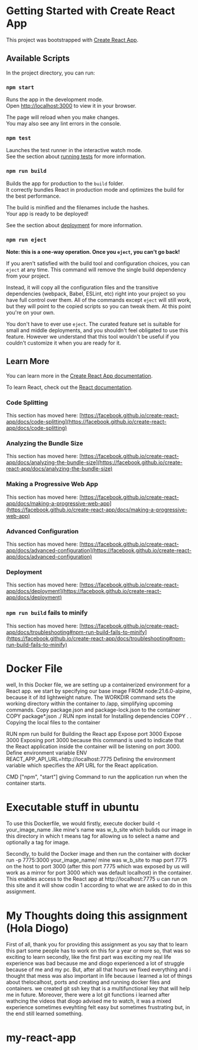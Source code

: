 # Getting Started with Create React App

This project was bootstrapped with [Create React App](https://github.com/facebook/create-react-app).

## Available Scripts

In the project directory, you can run:

### `npm start`

Runs the app in the development mode.\
Open [http://localhost:3000](http://localhost:3000) to view it in your browser.

The page will reload when you make changes.\
You may also see any lint errors in the console.

### `npm test`

Launches the test runner in the interactive watch mode.\
See the section about [running tests](https://facebook.github.io/create-react-app/docs/running-tests) for more information.

### `npm run build`

Builds the app for production to the `build` folder.\
It correctly bundles React in production mode and optimizes the build for the best performance.

The build is minified and the filenames include the hashes.\
Your app is ready to be deployed!

See the section about [deployment](https://facebook.github.io/create-react-app/docs/deployment) for more information.

### `npm run eject`

**Note: this is a one-way operation. Once you `eject`, you can't go back!**

If you aren't satisfied with the build tool and configuration choices, you can `eject` at any time. This command will remove the single build dependency from your project.

Instead, it will copy all the configuration files and the transitive dependencies (webpack, Babel, ESLint, etc) right into your project so you have full control over them. All of the commands except `eject` will still work, but they will point to the copied scripts so you can tweak them. At this point you're on your own.

You don't have to ever use `eject`. The curated feature set is suitable for small and middle deployments, and you shouldn't feel obligated to use this feature. However we understand that this tool wouldn't be useful if you couldn't customize it when you are ready for it.

## Learn More

You can learn more in the [Create React App documentation](https://facebook.github.io/create-react-app/docs/getting-started).

To learn React, check out the [React documentation](https://reactjs.org/).

### Code Splitting

This section has moved here: [https://facebook.github.io/create-react-app/docs/code-splitting](https://facebook.github.io/create-react-app/docs/code-splitting)

### Analyzing the Bundle Size

This section has moved here: [https://facebook.github.io/create-react-app/docs/analyzing-the-bundle-size](https://facebook.github.io/create-react-app/docs/analyzing-the-bundle-size)

### Making a Progressive Web App

This section has moved here: [https://facebook.github.io/create-react-app/docs/making-a-progressive-web-app](https://facebook.github.io/create-react-app/docs/making-a-progressive-web-app)

### Advanced Configuration

This section has moved here: [https://facebook.github.io/create-react-app/docs/advanced-configuration](https://facebook.github.io/create-react-app/docs/advanced-configuration)

### Deployment

This section has moved here: [https://facebook.github.io/create-react-app/docs/deployment](https://facebook.github.io/create-react-app/docs/deployment)

### `npm run build` fails to minify

This section has moved here: [https://facebook.github.io/create-react-app/docs/troubleshooting#npm-run-build-fails-to-minify](https://facebook.github.io/create-react-app/docs/troubleshooting#npm-run-build-fails-to-minify)

# Docker File
well, In this Docker file, we are setting up a containerized environment for a React app. we start by specifying our base image FROM node:21.6.0-alpine, because it of itd lightweight nature.
The WORKDIR command sets the working directory within the container to /app, simplifying upcoming commands.
Copy package.json and package-lock.json to the container
COPY package*.json ./
 RUN npm install for Installing dependencies
COPY . . Copying the local files to the container

RUN npm run build for  Building the React app
Expose port 3000
Expose 3000 Exposing  port 3000 because this command is used to indicate that the React application inside the container will be listening on port 3000.
 Define environment variable
ENV REACT_APP_API_URL=http://localhost:7775 Defining the  environment variable which specifies the API URL for the React application.


CMD ["npm", "start"] giving Command to run the application run when the container starts.
# Executable stuff in ubuntu
To use this Dockerfile, we would firstly,  execute docker build -t your_image_name .like mine's name was w_b_site which bulids our image in this directory  in which t means tag for allowing us to select a name and optionally a tag for image.

Secondly, to build the Docker image and then run the container with docker run -p 7775:3000 your_image_name/ mine was w_b_site to map port 7775 on the host to port 3000 (after this port 7775 which was exposed by us will work as a mirror for port 3000 which was default localhost) in the container. This enables access to the React app at http://localhost:7775   u can run on this site and it will show codin 1 according to what we are asked to do in this assignment.
# My Thoughts doing this assignment (Hola Diogo)
First of all, thank you for providing this assignment as you say that to learn this part some people has to work on this for a year or more so, that was so exciting to learn secondly, like the first part was exciting my real life experience was bad because me and diogo experienced a lot of struggle because of me and my pc. But, after all that hours we fixed everything and i thought that mess was also important in life because i learned a lot of things about thelocalhost, ports and creating and running docker files and containers. we created git ssh key that is a multifunctional key that will help me in future. Moreover, there were a lot git functions i learned after wathcing the videos that diogo advised me to watch, it was a mixed experience sometimes eveyhting felt easy but sometimes frustrating but, in the end still learned something.


# my-react-app
